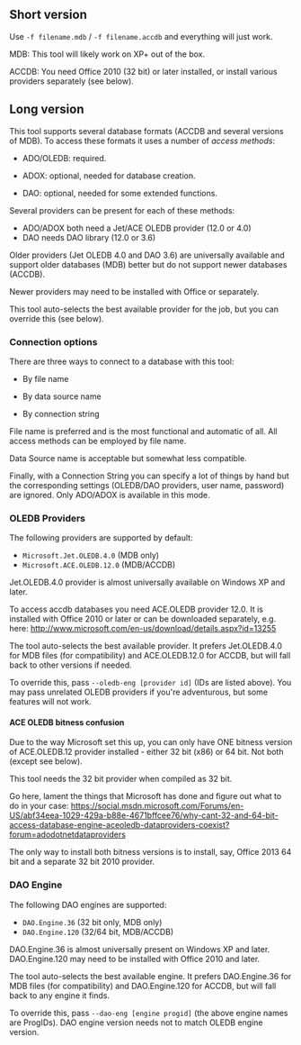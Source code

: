 ## Short version

Use `-f filename.mdb` / `-f filename.accdb` and everything will just work.

MDB: This tool will likely work on XP+ out of the box.

ACCDB: You need Office 2010 (32 bit) or later installed, or install various providers separately (see below).


## Long version

This tool supports several database formats (ACCDB and several versions of MDB). To access these formats it uses a number of _access methods_:

* ADO/OLEDB: required.

* ADOX: optional, needed for database creation.

* DAO: optional, needed for some extended functions.

Several providers can be present for each of these methods:

* ADO/ADOX both need a Jet/ACE OLEDB provider (12.0 or 4.0)
* DAO needs DAO library (12.0 or 3.6)

Older providers (Jet OLEDB 4.0 and DAO 3.6) are universally available and support older databases (MDB) better but do not support newer databases (ACCDB).

Newer providers may need to be installed with Office or separately.

This tool auto-selects the best available provider for the job, but you can override this (see below).


### Connection options

There are three ways to connect to a database with this tool:

* By file name

* By data source name

* By connection string

File name is preferred and is the most functional and automatic of all. All access methods can be employed by file name.

Data Source name is acceptable but somewhat less compatible.

Finally, with a Connection String you can specify a lot of things by hand but the corresponding settings (OLEDB/DAO providers, user name, password) are ignored. Only ADO/ADOX is available in this mode.


### OLEDB Providers

The following providers are supported by default:

  * `Microsoft.Jet.OLEDB.4.0` (MDB only)
  * `Microsoft.ACE.OLEDB.12.0` (MDB/ACCDB)

Jet.OLEDB.4.0 provider is almost universally available on Windows XP and later.

To access accdb databases you need ACE.OLEDB provider 12.0. It is installed with Office 2010 or later or can be downloaded separately, e.g. here:
  http://www.microsoft.com/en-us/download/details.aspx?id=13255

The tool auto-selects the best available provider. It prefers Jet.OLEDB.4.0 for MDB files (for compatibility) and ACE.OLEDB.12.0 for ACCDB, but will fall back to other versions if needed.

To override this, pass `--oledb-eng [provider id]` (IDs are listed above). You may pass unrelated OLEDB providers if you're adventurous, but some features will not work.


#### ACE OLEDB bitness confusion

Due to the way Microsoft set this up, you can only have ONE bitness version of ACE.OLEDB.12 provider installed - either 32 bit (x86) or 64 bit. Not both (except see below).

This tool needs the 32 bit provider when compiled as 32 bit.

Go here, lament the things that Microsoft has done and figure out what to do in your case:
  https://social.msdn.microsoft.com/Forums/en-US/abf34eea-1029-429a-b88e-4671bffcee76/why-cant-32-and-64-bit-access-database-engine-aceoledb-dataproviders-coexist?forum=adodotnetdataproviders

The only way to install both bitness versions is to install, say, Office 2013 64 bit and a separate 32 bit 2010 provider.


### DAO Engine

The following DAO engines are supported:

  * `DAO.Engine.36` (32 bit only, MDB only)
  * `DAO.Engine.120` (32/64 bit, MDB/ACCDB)

DAO.Engine.36 is almost universally present on Windows XP and later. DAO.Engine.120 may need to be installed with Office 2010 and later.

The tool auto-selects the best available engine. It prefers DAO.Engine.36 for MDB files (for compatibility) and DAO.Engine.120 for ACCDB, but will fall back to any engine it finds.

To override this, pass `--dao-eng [engine progid]` (the above engine names are ProgIDs). DAO engine version needs not to match OLEDB engine version.
